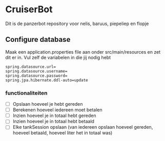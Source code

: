 # CruiserBot
Dit is de panzerbot repository voor nelis, baruus, piepeliep en flopje

## Configure database
Maak een application.properties file aan onder src/main/resources en zet dit er in.
Vul zelf de variabelen in die jij nodig hebt
````properties
spring.datasource.url=
spring.datasource.username=
spring.datasource.password=
spring.jpa.hibernate.ddl-auto=update
````

### functionaliteiten
- [ ] Opslaan hoeveel je hebt gereden  
- [ ] Berekenen hoeveel iedereen moet betalen  
- [ ] Inzien hoeveel je in totaal hebt gereden  
- [ ] Inzien hoeveel je in totaal hebt betaald  
- [ ] Elke tankSession opslaan (van iedereen opslaan hoeveel gereden, hoeveel betaald, hoeveel liter het in totaal was)  
